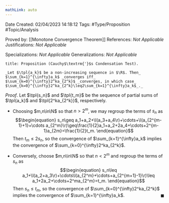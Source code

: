 ```yaml
---
mathLink: auto
---
```


<div class="topSpace"></div>

Date Created: 02/04/2023 14:18:12
Tags: #Type/Proposition #Topic/Analysis

Proved by: [[Monotone Convergence Theorem]]
References: _Not Applicable_
Justifications: _Not Applicable_

Specializations: _Not Applicable_
Generalizations: _Not Applicable_

``` ad-Proposition
title: Proposition (Cauchy$\textrm{'}$s Condensation Test).

_Let $\tpl{a_k}$ be a non-increasing sequence in $\R$. Then_ $\sum_{k=1}^{\infty}a_k$ _converges iff_ $\sum_{k=0}^{\infty}2^ka_{2^k}$ _converges, in which case_ $\sum_{k=0}^{\infty}2^ka_{2^k}\leq2\sum_{k=1}^{\infty}a_k$_._

```

_Proof_. Let $\tpl{s_n}$ and $\tpl{t_m}$ be the sequence of partial sums of $\tpl{a_k}$ and $\tpl{2^ka_{2^k}}$, respectively.
* Choosing $m,n\in\N$ so that $n>2^m$, we may regroup the terms of $s_n$ as
$$\begin{equation}
    s_n\geq a_1+a_2+\l(a_3+a_4\r)+\cdots+\l(a_{2^{m-1}+1}+\cdots a_{2^m}\r)\geq\frac{1}{2}a_1+a_2+2a_4+\cdots+2^{m-1}a_{2m}=\frac{1}{2}t_m.
\end{equation}$$
Then $t_m\leq 2s_n$, so the convergence of $\sum_{k=1}^{\infty}a_k$ implies the convergence of $\sum_{k=0}^{\infty}2^ka_{2^k}$.

* Conversely, choose $m,n\in\N$ so that $n<2^m$ and regroup the terms of $s_n$ as
$$\begin{equation}
    s_n\leq a_1+\l(a_2+a_3\r)+\cdots\l(a_{2^m}+\cdots+a_{2^{m+1}-1}\r)\leq a_1+2a_2+\cdots+2^ma_{2^m}=t_m.
\end{equation}$$
Then $s_n\leq t_m$, so the convergence of $\sum_{k=0}^{\infty}2^ka_{2^k}$ implies the convergence of $\sum_{k=1}^{\infty}a_k$.<span style="float:right;">$\blacksquare$</span>
